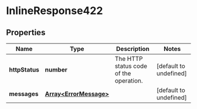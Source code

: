 # InlineResponse422

## Properties
| Name | Type | Description | Notes |
| ------------ | ------------- | ------------- | ------------- |
| **httpStatus** | **number** | The HTTP status code of the operation. | [default to undefined] |
| **messages** | [**Array&lt;ErrorMessage&gt;**](ErrorMessage.md) |  | [default to undefined] |


